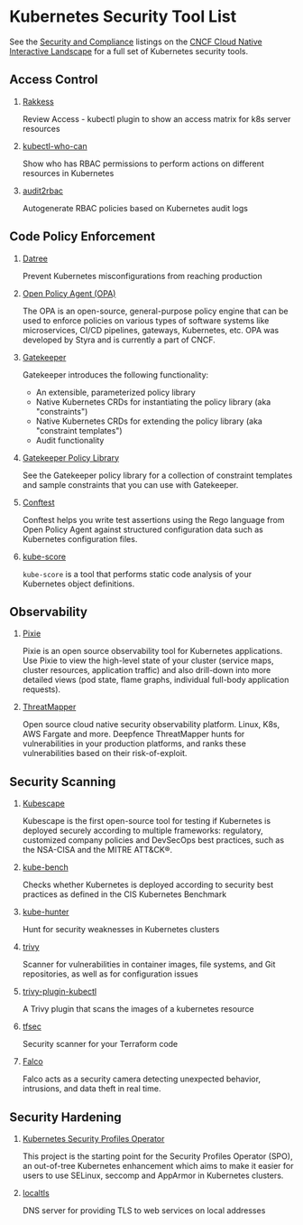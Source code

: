 # Kubernetes Security Tool List

See the [Security and Compliance](https://landscape.cncf.io/card-mode?category=security-compliance&grouping=category) listings on the [CNCF Cloud Native Interactive Landscape](https://landscape.cncf.io/) for a full set of Kubernetes security tools.

## Access Control

1. [Rakkess](https://github.com/corneliusweig/rakkess)

    Review Access - kubectl plugin to show an access matrix for k8s server resources

1. [kubectl-who-can](https://github.com/aquasecurity/kubectl-who-can)

    Show who has RBAC permissions to perform actions on different resources in Kubernetes

1. [audit2rbac](https://github.com/liggitt/audit2rbac)

    Autogenerate RBAC policies based on Kubernetes audit logs

## Code Policy Enforcement

1. [Datree](https://hub.datree.io/)

    Prevent Kubernetes misconfigurations from reaching production
    
1. [Open Policy Agent (OPA)](https://www.openpolicyagent.org/docs/latest/kubernetes-introduction/)

    The OPA is an open-source, general-purpose policy engine that can be used to enforce policies on various types of software systems like microservices, CI/CD pipelines, gateways, Kubernetes, etc. OPA was developed by Styra and is currently a part of CNCF.
    
1. [Gatekeeper](https://open-policy-agent.github.io/gatekeeper/website/docs/)

    Gatekeeper introduces the following functionality:

    * An extensible, parameterized policy library
    * Native Kubernetes CRDs for instantiating the policy library (aka "constraints")
    * Native Kubernetes CRDs for extending the policy library (aka "constraint templates")
    * Audit functionality

1. [Gatekeeper Policy Library](https://github.com/open-policy-agent/gatekeeper-library)

    See the Gatekeeper policy library for a collection of constraint templates and sample constraints that you can use with Gatekeeper.
    
1. [Conftest](https://github.com/open-policy-agent/conftest)

    Conftest helps you write test assertions using the Rego language from Open Policy Agent against structured configuration data such as Kubernetes configuration files.

1. [kube-score](https://github.com/zegl/kube-score)

    `kube-score` is a tool that performs static code analysis of your Kubernetes object definitions.

## Observability

1. [Pixie](https://github.com/pixie-io/pixie)

    Pixie is an open source observability tool for Kubernetes applications. Use Pixie to view the high-level state of your cluster (service maps, cluster resources, application traffic) and also drill-down into more detailed views (pod state, flame graphs, individual full-body application requests).
    
1. [ThreatMapper](https://github.com/deepfence/ThreatMapper)

    Open source cloud native security observability platform. Linux, K8s, AWS Fargate and more.
    Deepfence ThreatMapper hunts for vulnerabilities in your production platforms, and ranks these vulnerabilities based on their risk-of-exploit. 

## Security Scanning

1. [Kubescape](https://github.com/armosec/kubescape)

    Kubescape is the first open-source tool for testing if Kubernetes is deployed securely according to multiple frameworks: regulatory, customized company policies and DevSecOps best practices, such as the NSA-CISA and the MITRE ATT&CK®.
    
3. [kube-bench](https://github.com/aquasecurity/kube-bench)

    Checks whether Kubernetes is deployed according to security best practices as defined in the CIS Kubernetes Benchmark

1. [kube-hunter](https://github.com/aquasecurity/kube-hunter)

    Hunt for security weaknesses in Kubernetes clusters

1. [trivy](https://github.com/aquasecurity/trivy)

    Scanner for vulnerabilities in container images, file systems, and Git repositories, as well as for configuration issues

1. [trivy-plugin-kubectl](https://github.com/aquasecurity/trivy-plugin-kubectl)

    A Trivy plugin that scans the images of a kubernetes resource

1. [tfsec](https://github.com/aquasecurity/tfsec)

    Security scanner for your Terraform code

1. [Falco](https://falco.org/)

    Falco acts as a security camera detecting unexpected behavior, intrusions, and data theft in real time.

## Security Hardening

1. [Kubernetes Security Profiles Operator](https://github.com/kubernetes-sigs/security-profiles-operator)

    This project is the starting point for the Security Profiles Operator (SPO), an out-of-tree Kubernetes enhancement which aims to make it easier for users to use SELinux, seccomp and AppArmor in Kubernetes clusters.

1. [localtls](https://github.com/Corollarium/localtls)

    DNS server for providing TLS to web services on local addresses
